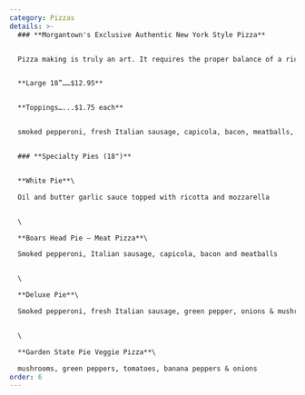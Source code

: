 ```yaml
---
category: Pizzas
details: >-
  ### **Morgantown's Exclusive Authentic New York Style Pizza**


  Pizza making is truly an art. It requires the proper balance of a rich mozzarella cheese, flavorful sauce, and all on a thin crust. Sauces cannot just be dumped out of a can, and cheese cannot be pre-shredded from a vacuum sealed bag. Equally important is the crust that must baked on a stone and not on a screen run through conveyor oven. Just like our cheesesteaks are off the charts so is our pizza. We make our pizzas the way they should be made like the pies in New York where true pizza originates. If you want a real pie and not what the big chains offer you need to try ours. And if you’re trying to feed a lot of people for a school, party, or office we offer big order discounts and can deliver.


  **Large 18”……$12.95**


  **Toppings…...$1.75 each**


  smoked pepperoni, fresh Italian sausage, capicola, bacon, meatballs, mushrooms, onions,  roasted red peppers, tomatoes, green peppers, banana peppers, jalapeños, garlic


  ### **Specialty Pies (18")**


  **White Pie**\

  Oil and butter garlic sauce topped with ricotta and mozzarella


  \

  **Boars Head Pie – Meat Pizza**\

  Smoked pepperoni, Italian sausage, capicola, bacon and meatballs


  \

  **Deluxe Pie**\

  Smoked pepperoni, fresh Italian sausage, green pepper, onions & mushrooms


  \

  **Garden State Pie Veggie Pizza**\

  mushrooms, green peppers, tomatoes, banana peppers & onions
order: 6
---
```

